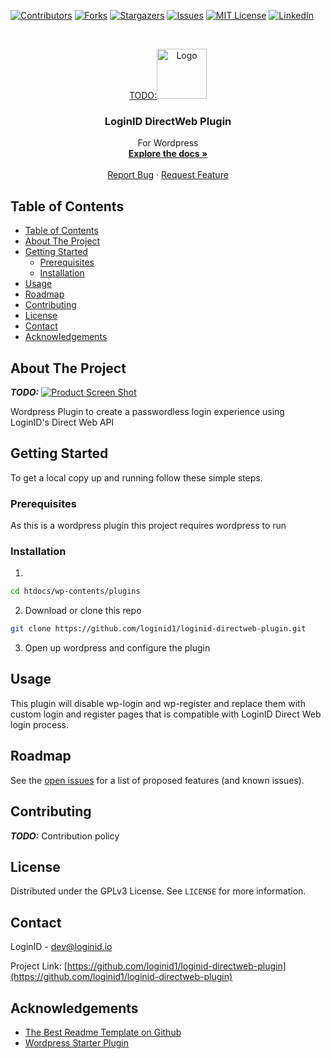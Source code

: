 <!--
*** To avoid retyping too much info. Do a search and replace for the following:
*** twitter_handle
-->





<!-- PROJECT SHIELDS -->
<!--
*** I'm using markdown "reference style" links for readability.
*** Reference links are enclosed in brackets [ ] instead of parentheses ( ).
*** See the bottom of this document for the declaration of the reference variables
*** for contributors-url, forks-url, etc. This is an optional, concise syntax you may use.
*** https://www.markdownguide.org/basic-syntax/#reference-style-links
-->
[![Contributors][contributors-shield]][contributors-url]
[![Forks][forks-shield]][forks-url]
[![Stargazers][stars-shield]][stars-url]
[![Issues][issues-shield]][issues-url]
[![MIT License][license-shield]][license-url]
[![LinkedIn][linkedin-shield]][linkedin-url]

<!-- PROJECT LOGO -->
<br />
<p align="center">
  <a href="https://github.com/loginid1/loginid-directweb-plugin">
    TODO:<img src="images/logo.png" alt="Logo" width="80" height="80">
  </a>

  <h3 align="center">LoginID DirectWeb Plugin</h3>

  <p align="center">
    For Wordpress
    <br />
    <a href="https://github.com/loginid1/loginid-directweb-plugin"><strong>Explore the docs »</strong></a>
    <br />
    <br />
    <a href="https://github.com/loginid1/loginid-directweb-plugin/issues">Report Bug</a>
    ·
    <a href="https://github.com/loginid1/loginid-directweb-plugin/issues">Request Feature</a>
  </p>
</p>



<!-- TABLE OF CONTENTS -->
## Table of Contents

- [Table of Contents](#table-of-contents)
- [About The Project](#about-the-project)
- [Getting Started](#getting-started)
  - [Prerequisites](#prerequisites)
  - [Installation](#installation)
- [Usage](#usage)
- [Roadmap](#roadmap)
- [Contributing](#contributing)
- [License](#license)
- [Contact](#contact)
- [Acknowledgements](#acknowledgements)



<!-- ABOUT THE PROJECT -->
## About The Project

***TODO:***
[![Product Screen Shot][product-screenshot]](https://example.com)

Wordpress Plugin to create a passwordless login experience using LoginID's Direct Web API



<!-- GETTING STARTED -->
## Getting Started

To get a local copy up and running follow these simple steps.

### Prerequisites

As this is a wordpress plugin this project requires wordpress to run

### Installation

1. 
```sh
cd htdocs/wp-contents/plugins
```
2. Download or clone this repo
```sh
git clone https://github.com/loginid1/loginid-directweb-plugin.git
```
3. Open up wordpress and configure the plugin


<!-- USAGE EXAMPLES -->
## Usage

This plugin will disable wp-login and wp-register and replace them with custom login and register pages that is compatible with LoginID Direct Web login process.



<!-- ROADMAP -->
## Roadmap

See the [open issues](https://github.com/loginid1/loginid-directweb-plugin/issues) for a list of proposed features (and known issues).


<!-- CONTRIBUTING -->
## Contributing

***TODO:*** Contribution policy

<!-- LICENSE -->
## License

Distributed under the GPLv3 License. See `LICENSE` for more information.



<!-- CONTACT -->
## Contact

LoginID - dev@loginid.io
<!-- - [@twitter_handle](https://twitter.com/twitter_handle) -->

Project Link: [https://github.com/loginid1/loginid-directweb-plugin](https://github.com/loginid1/loginid-directweb-plugin)


<!-- ACKNOWLEDGEMENTS -->
## Acknowledgements
* [The Best Readme Template on Github](https://github.com/othneildrew/Best-README-Template)
* [Wordpress Starter Plugin](https://github.com/arunbasillal/WordPress-Starter-Plugin)


<!-- MARKDOWN LINKS & IMAGES -->
<!-- https://www.markdownguide.org/basic-syntax/#reference-style-links -->
[contributors-shield]: https://img.shields.io/github/contributors/loginid1/loginid-directweb-plugin.svg?style=flat-square
[contributors-url]: https://github.com/loginid1/loginid-directweb-plugin/graphs/contributors
[forks-shield]: https://img.shields.io/github/forks/loginid1/loginid-directweb-plugin.svg?style=flat-square
[forks-url]: https://github.com/loginid1/loginid-directweb-plugin/network/members
[stars-shield]: https://img.shields.io/github/stars/loginid1/loginid-directweb-plugin.svg?style=flat-square
[stars-url]: https://github.com/loginid1/loginid-directweb-plugin/stargazers
[issues-shield]: https://img.shields.io/github/issues/loginid1/loginid-directweb-plugin.svg?style=flat-square
[issues-url]: https://github.com/loginid1/loginid-directweb-plugin/issues
[license-shield]: https://img.shields.io/github/license/loginid1/loginid-directweb-plugin.svg?style=flat-square
[license-url]: https://github.com/loginid1/loginid-directweb-plugin/blob/master/LICENSE
[linkedin-shield]: https://img.shields.io/badge/-LinkedIn-black.svg?style=flat-square&logo=linkedin&colorB=555
[linkedin-url]: https://linkedin.com/in/loginid
[product-screenshot]: images/screenshot.png